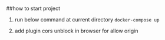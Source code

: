 ##how to start project
1. run below command at current directory
`docker-compose up`

2. add plugin cors unblock in browser for allow origin